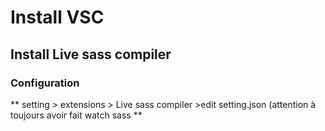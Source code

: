 # Install VSC
## Install Live sass compiler
### Configuration
** setting > extensions > Live sass compiler >edit setting.json (attention à toujours avoir fait watch sass **
